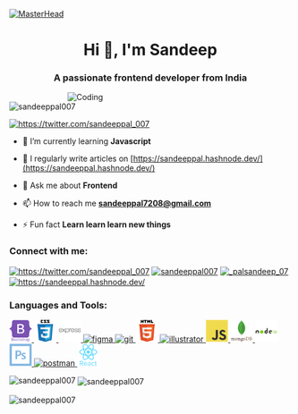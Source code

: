 [![MasterHead](https://img.freepik.com/free-vector/seo-search-engine-optimization-concept_107791-9635.jpg?w=1380&t=st=1658916832~exp=1658917432~hmac=1f706cab67f34294e92d1e13175b01dcf219a7d61583dd7e6704109071a2c905)](https://img.freepik.com/free-vector/seo-search-engine-optimization-concept_107791-9635.jpg?w=1380&t=st=1658916832~exp=1658917432~hmac=1f706cab67f34294e92d1e13175b01dcf219a7d61583dd7e6704109071a2c905)
<h1 align="center">Hi 👋, I'm Sandeep</h1>
<h3 align="center">A passionate frontend developer from India</h3>
<img align="right" alt="Coding" width="400" src="https://media0.giphy.com/media/qgQUggAC3Pfv687qPC/giphy.gif">
<p align="left"> <img src="https://komarev.com/ghpvc/?username=sandeeppal_007&label=Profile%20views&color=0e75b6&style=flat" alt="sandeeppal007" /> </p>

<p align="left"> <a href="https://twitter.com/sandeeppal_007" target="blank"><img src="https://img.shields.io/twitter/follow/sandeeppal_007?logo=twitter&style=for-the-badge" alt="https://twitter.com/sandeeppal_007" /></a> </p>

- 🌱 I’m currently learning **Javascript**

- 📝 I regularly write articles on [https://sandeeppal.hashnode.dev/](https://sandeeppal.hashnode.dev/)

- 💬 Ask me about **Frontend**

- 📫 How to reach me **sandeeppal7208@gmail.com**

- ⚡ Fun fact **Learn learn learn new things**

<h3 align="left">Connect with me:</h3>

<p align="left">
<a href="https://twitter.com/sandeeppal_007" target="blank"><img align="center" src="https://raw.githubusercontent.com/rahuldkjain/github-profile-readme-generator/master/src/images/icons/Social/twitter.svg" alt="https://twitter.com/sandeeppal_007" height="30" width="40" /></a>
<a href="https://codesandbox.com/sandeeppal007" target="blank"><img align="center" src="https://raw.githubusercontent.com/rahuldkjain/github-profile-readme-generator/master/src/images/icons/Social/codesandbox.svg" alt="sandeeppal007" height="30" width="40" /></a>
<a href="https://instagram.com/_palsandeep_07" target="blank"><img align="center" src="https://raw.githubusercontent.com/rahuldkjain/github-profile-readme-generator/master/src/images/icons/Social/instagram.svg" alt="_palsandeep_07" height="30" width="40" /></a>
<a href="https://hashnode.com/https://sandeeppal.hashnode.dev/" target="blank"><img align="center" src="https://raw.githubusercontent.com/rahuldkjain/github-profile-readme-generator/master/src/images/icons/Social/hashnode.svg" alt="https://sandeeppal.hashnode.dev/" height="30" width="40" /></a>
</p>

<h3 align="left">Languages and Tools:</h3>
<p align="left"> <a href="https://getbootstrap.com" target="_blank" rel="noreferrer"> <img src="https://raw.githubusercontent.com/devicons/devicon/master/icons/bootstrap/bootstrap-plain-wordmark.svg" alt="bootstrap" width="40" height="40"/> </a> <a href="https://www.w3schools.com/css/" target="_blank" rel="noreferrer"> <img src="https://raw.githubusercontent.com/devicons/devicon/master/icons/css3/css3-original-wordmark.svg" alt="css3" width="40" height="40"/> </a> <a href="https://expressjs.com" target="_blank" rel="noreferrer"> <img src="https://raw.githubusercontent.com/devicons/devicon/master/icons/express/express-original-wordmark.svg" alt="express" width="40" height="40"/> </a> <a href="https://www.figma.com/" target="_blank" rel="noreferrer"> <img src="https://www.vectorlogo.zone/logos/figma/figma-icon.svg" alt="figma" width="40" height="40"/> </a> <a href="https://git-scm.com/" target="_blank" rel="noreferrer"> <img src="https://www.vectorlogo.zone/logos/git-scm/git-scm-icon.svg" alt="git" width="40" height="40"/> </a> <a href="https://www.w3.org/html/" target="_blank" rel="noreferrer"> <img src="https://raw.githubusercontent.com/devicons/devicon/master/icons/html5/html5-original-wordmark.svg" alt="html5" width="40" height="40"/> </a> <a href="https://www.adobe.com/in/products/illustrator.html" target="_blank" rel="noreferrer"> <img src="https://www.vectorlogo.zone/logos/adobe_illustrator/adobe_illustrator-icon.svg" alt="illustrator" width="40" height="40"/> </a> <a href="https://developer.mozilla.org/en-US/docs/Web/JavaScript" target="_blank" rel="noreferrer"> <img src="https://raw.githubusercontent.com/devicons/devicon/master/icons/javascript/javascript-original.svg" alt="javascript" width="40" height="40"/> </a> <a href="https://www.mongodb.com/" target="_blank" rel="noreferrer"> <img src="https://raw.githubusercontent.com/devicons/devicon/master/icons/mongodb/mongodb-original-wordmark.svg" alt="mongodb" width="40" height="40"/> </a> <a href="https://nodejs.org" target="_blank" rel="noreferrer"> <img src="https://raw.githubusercontent.com/devicons/devicon/master/icons/nodejs/nodejs-original-wordmark.svg" alt="nodejs" width="40" height="40"/> </a> <a href="https://www.photoshop.com/en" target="_blank" rel="noreferrer"> <img src="https://raw.githubusercontent.com/devicons/devicon/master/icons/photoshop/photoshop-line.svg" alt="photoshop" width="40" height="40"/> </a> <a href="https://postman.com" target="_blank" rel="noreferrer"> <img src="https://www.vectorlogo.zone/logos/getpostman/getpostman-icon.svg" alt="postman" width="40" height="40"/> </a> <a href="https://reactjs.org/" target="_blank" rel="noreferrer"> <img src="https://raw.githubusercontent.com/devicons/devicon/master/icons/react/react-original-wordmark.svg" alt="react" width="40" height="40"/> </a> </p>

<p><img align="left" src="https://github-readme-stats.vercel.app/api/top-langs?username=sandeeppal007&show_icons=true&locale=en&layout=compact" alt="sandeeppal007" /></p>

<p>&nbsp;<img align="center" src="https://github-readme-stats.vercel.app/api?username=sandeeppal007&show_icons=true&locale=en" alt="sandeeppal007" /></p>

<p><img align="center" src="https://github-readme-streak-stats.herokuapp.com/?user=sandeeppal007&" alt="sandeeppal007" /></p>
